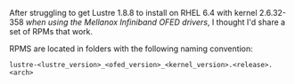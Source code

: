 
After struggling to get Lustre 1.8.8 to install on RHEL 6.4 with
kernel 2.6.32-358 *when using the Mellanox Infiniband OFED
drivers*, I thought I'd share a set of RPMs that work.

RPMS are located in folders with the following naming convention:

    lustre-<lustre_version>_<ofed_version>_<kernel_version>.<release>.<arch>
